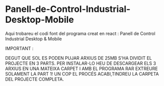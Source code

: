 # Panell-de-Control-Industrial-Desktop-Mobile
Aqui trobareu el codi font del programa creat en react : Panell de Control Industrial Desktop &amp; Mobile

IMPORTANT : 

DEGUT QUE SOL ES PODEN PUJAR ARXIUS DE 25MB S'HA DIVIDIT EL PROJECTE EN 3 PARTS. PER INSTALAR-LO HEU DE DESCARGEAR ELS 3 ARXIUS EN UNA MATEIXA CARPET I AMB EL PROGRAMA RAR EXTREURE SOLAMENT LA PART 1! UN COP EL PROCÉS ACABI,TINDREU LA CARPETA DEL PROJECTE COMPLETA.
